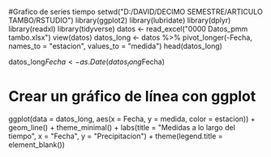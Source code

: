 #Grafico de series tiempo
setwd("D:/DAVID/DECIMO SEMESTRE/ARTICULO TAMBO/RSTUDIO")
library(ggplot2)
library(lubridate)
library(dplyr)
library(readxl)
library(tidyverse)
datos <- read_excel("0000 Datos_pmm tambo.xlsx")
view(datos)
datos_long <- datos %>%
  pivot_longer(-Fecha, names_to = "estacion", values_to = "medida")
head(datos_long)

datos_long$Fecha <- as.Date(datos_long$Fecha)

# Crear un gráfico de línea con ggplot
ggplot(data = datos_long, aes(x = Fecha, y = medida, color = estacion)) +
  geom_line() +
  theme_minimal() +
  labs(title = "Medidas a lo largo del tiempo", x = "Fecha", y = "Precipitacion") +
  theme(legend.title = element_blank())
